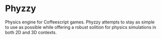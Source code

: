 Phyzzy
======

Physics engine for Coffeescript games. Phyzzy attempts to stay as simple to use as possible while
offering a robust solition for physics simulations in both 2D and 3D contexts.
